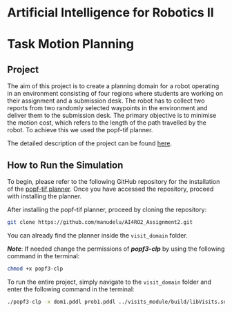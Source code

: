 Artificial Intelligence for Robotics II
===================================================
Task Motion Planning
=============================================================

Project
-------------------

The aim of this project is to create a planning domain for a robot operating in an environment consisting of four regions where students are working on their assignment and a submission desk. The robot has to collect two reports from two randomly selected waypoints in the environment and deliver them to the submission desk. The primary objective is to minimise the motion cost, which refers to the length of the path travelled by the robot. To achieve this we used the popf-tif planner.

The detailed description of the project can be found [here](Assignment2.pdf).

How to Run the Simulation
-------------------

To begin, please refer to the following GitHub repository for the installation of the [popf-tif planner](https://github.com/popftif/popf-tif). Once you have accessed the repository, proceed with installing the planner.

After installing the popf-tif planner, proceed by cloning the repository:

```bash
git clone https://github.com/manudelu/AI4RO2_Assignment2.git
```

You can already find the planner inside the `visit_domain` folder. 

**_Note_**: If needed change the permissions of _**popf3-clp**_ by using the following command in the terminal: 

```bash
chmod +x popf3-clp
```

To run the entire project, simply navigate to the `visit_domain` folder and enter the following command in the terminal:

```bash
./popf3-clp -x dom1.pddl prob1.pddl ../visits_module/build/libVisits.so region_poses
```





